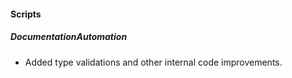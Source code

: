 
#### Scripts
##### DocumentationAutomation
- Added type validations and other internal code improvements.

